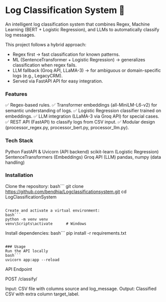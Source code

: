 # Log Classification System 🚀
An intelligent log classification system that combines Regex, Machine Learning (BERT + Logistic Regression), and LLMs to automatically classify log messages.

This project follows a hybrid approach:
- Regex first → fast classification for known patterns.
- ML (SentenceTransformer + Logistic Regression) → generalizes classification when regex fails.
- LLM fallback (Groq API, LLaMA-3) → for ambiguous or domain-specific logs (e.g., LegacyCRM).
- Served via FastAPI API for easy integration.

### Features
✅ Regex-based rules.
✅ Transformer embeddings (all-MiniLM-L6-v2) for semantic understanding of logs.
✅ Logistic Regression classifier trained on embeddings.
✅ LLM integration (LLaMA-3 via Groq API) for special cases.
✅ REST API (FastAPI) to classify logs from CSV input.
✅ Modular design (processor_regex.py, processor_bert.py, processor_llm.py).

### Tech Stack
Python 
FastAPI & Uvicorn (API backend)
scikit-learn (Logistic Regression)
SentenceTransformers (Embeddings)
Groq API (LLM)
pandas, numpy (data handling)


### Installation

Clone the repository:
bash```
git clone https://github.com/bendhia/Logclassificationsystem.git
cd LogClassificationSystem
```

Create and activate a virtual environment:
bash```
python -m venv venv
venv\Scripts\activate      # Windows
```

Install dependencies:
bash```
pip install -r requirements.txt
```

### Usage
Run the API locally
bash```
uvicorn app:app --reload
```

API Endpoint

POST /classify/

Input: CSV file with columns source and log_message.
Output: Classified CSV with extra column target_label.


